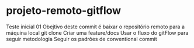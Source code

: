 # projeto-remoto-gitflow
Teste inicial 01
Obejtivo deste commit é baixar o repositório remoto para a máquina local
git clone
Criar uma feature/docs
Usar o fluxo do gitFlow para seguir metodologia
Seguir os padrões de conventional commit